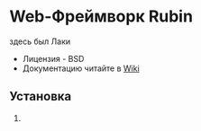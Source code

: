 # Web-Фреймворк Rubin #
здесь был Лаки

* Лицензия - BSD
* Документацию читайте в [Wiki](https://bitbucket.org/darij/rubin/wiki/Home)


## Установка

1. 